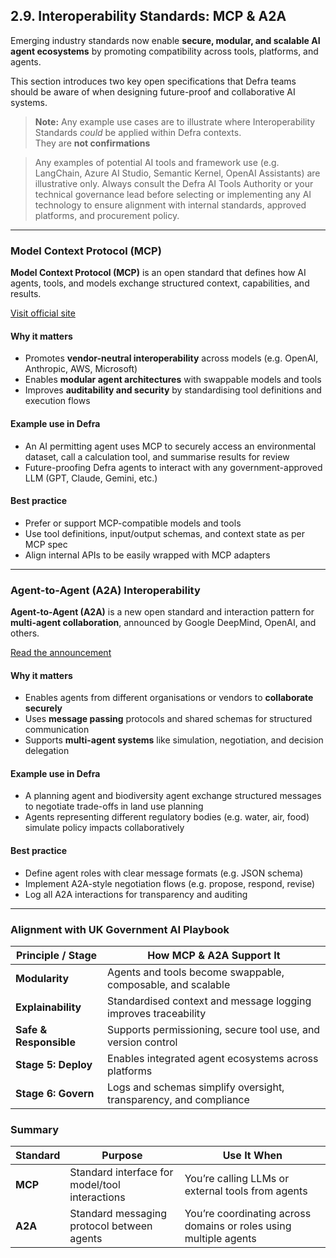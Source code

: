 ## 2.9. Interoperability Standards: MCP & A2A

Emerging industry standards now enable **secure, modular, and scalable AI agent ecosystems** by promoting compatibility across tools, platforms, and agents.

This section introduces two key open specifications that Defra teams should be aware of when designing future-proof and collaborative AI systems.

> **Note:** Any example use cases are to illustrate where Interoperability Standards *could* be applied within Defra contexts.  
> They are **not confirmations**

> Any examples of potential AI tools and framework use (e.g. LangChain, Azure AI Studio, Semantic Kernel, OpenAI Assistants) are illustrative only. Always consult the Defra AI Tools Authority or your technical governance lead before selecting or implementing any AI technology to ensure alignment with internal standards, approved platforms, and procurement policy.


---

### Model Context Protocol (MCP)

**Model Context Protocol (MCP)** is an open standard that defines how AI agents, tools, and models exchange structured context, capabilities, and results.

[Visit official site](https://modelcontextprotocol.io/)

#### Why it matters

- Promotes **vendor-neutral interoperability** across models (e.g. OpenAI, Anthropic, AWS, Microsoft)
- Enables **modular agent architectures** with swappable models and tools
- Improves **auditability and security** by standardising tool definitions and execution flows

#### Example use in Defra

- An AI permitting agent uses MCP to securely access an environmental dataset, call a calculation tool, and summarise results for review
- Future-proofing Defra agents to interact with any government-approved LLM (GPT, Claude, Gemini, etc.)

#### Best practice

- Prefer or support MCP-compatible models and tools
- Use tool definitions, input/output schemas, and context state as per MCP spec
- Align internal APIs to be easily wrapped with MCP adapters

---

### Agent-to-Agent (A2A) Interoperability

**Agent-to-Agent (A2A)** is a new open standard and interaction pattern for **multi-agent collaboration**, announced by Google DeepMind, OpenAI, and others.

[Read the announcement](https://developers.googleblog.com/en/a2a-a-new-era-of-agent-interoperability/)

#### Why it matters

- Enables agents from different organisations or vendors to **collaborate securely**
- Uses **message passing** protocols and shared schemas for structured communication
- Supports **multi-agent systems** like simulation, negotiation, and decision delegation

#### Example use in Defra

- A planning agent and biodiversity agent exchange structured messages to negotiate trade-offs in land use planning
- Agents representing different regulatory bodies (e.g. water, air, food) simulate policy impacts collaboratively

#### Best practice

- Define agent roles with clear message formats (e.g. JSON schema)
- Implement A2A-style negotiation flows (e.g. propose, respond, revise)
- Log all A2A interactions for transparency and auditing

---

### Alignment with UK Government AI Playbook

| Principle / Stage     | How MCP & A2A Support It |
|------------------------|--------------------------|
| **Modularity**         | Agents and tools become swappable, composable, and scalable |
| **Explainability**     | Standardised context and message logging improves traceability |
| **Safe & Responsible** | Supports permissioning, secure tool use, and version control |
| **Stage 5: Deploy**    | Enables integrated agent ecosystems across platforms |
| **Stage 6: Govern**    | Logs and schemas simplify oversight, transparency, and compliance |


### Summary

| Standard | Purpose | Use It When |
|---------|---------|-------------|
| **MCP** | Standard interface for model/tool interactions | You’re calling LLMs or external tools from agents |
| **A2A** | Standard messaging protocol between agents | You’re coordinating across domains or roles using multiple agents |


